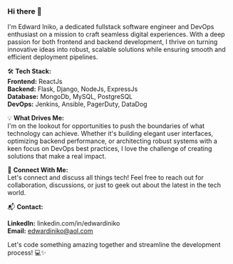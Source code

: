 ### Hi there 👋

<!--
**iekeng/iekeng** is a ✨ _special_ ✨ repository because its `README.md` (this file) appears on your GitHub profile.

Here are some ideas to get you started:

- 🔭 I’m currently working on ...
- 🌱 I’m currently learning ...
- 👯 I’m looking to collaborate on ...
- 🤔 I’m looking for help with ...
- 💬 Ask me about ...
- 📫 How to reach me: ...
- 😄 Pronouns: ...
- ⚡ Fun fact: ...
-->
I'm Edward Iniko, a dedicated fullstack software engineer and DevOps enthusiast on a mission to craft seamless digital experiences. With a deep passion for both frontend and backend development, I thrive on turning innovative ideas into robust, scalable solutions while ensuring smooth and efficient deployment pipelines.  

🛠️ **Tech Stack:**   
**Frontend:** ReactJs  
**Backend:** Flask, Django, NodeJs, ExpressJs  
**Database:** MongoDb, MySQL, PostgreSQL  
**DevOps:** Jenkins, Ansible, PagerDuty, DataDog  
  
💡 **What Drives Me:**    
I'm on the lookout for opportunities to push the boundaries of what technology can achieve. Whether it's building elegant user interfaces, optimizing backend performance, or architecting robust systems with a keen focus on DevOps best practices, I love the challenge of creating solutions that make a real impact.  

<!--🌐 Open Source Enthusiast:  
I believe in the power of collaboration, and you can often find me contributing to open source projects. [Link to your GitHub profile or specific projects]  

🚀 What I Bring to the Table:  
   
[Highlight specific skills and strengths]  
[Mention any relevant certifications or achievements]
Proficient in implementing and optimizing DevOps processes for continuous integration and deployment.-->
  
🔗 **Connect With Me:**  
Let's connect and discuss all things tech! Feel free to reach out for collaboration, discussions, or just to geek out about the latest in the tech world.  
  
📬 **Contact:**   
  
**LinkedIn:** linkedin.com/in/edwardiniko  
**Email:** edwardiniko@aol.com
  
Let's code something amazing together and streamline the development process! 💻✨  
